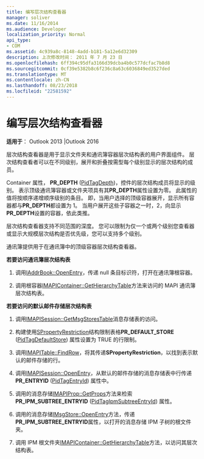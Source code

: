 ```yaml
---
title: 编写层次结构查看器
manager: soliver
ms.date: 11/16/2014
ms.audience: Developer
localization_priority: Normal
api_type:
- COM
ms.assetid: 4c939a8c-8148-4add-b181-5a12e6d32309
description: 上次修改时间： 2011 年 7 月 23 日
ms.openlocfilehash: 6ff394c95dfa3166d39dcba4b0c577dcfac7b8d8
ms.sourcegitcommit: 0cf39e5382b8c6f236c8a63c6036849ed3527ded
ms.translationtype: MT
ms.contentlocale: zh-CN
ms.lasthandoff: 08/23/2018
ms.locfileid: "22581592"
---
```

# <a name="writing-a-hierarchy-viewer"></a>编写层次结构查看器

  
  
**适用于**： Outlook 2013 |Outlook 2016 
  
层次结构查看器是用于显示文件夹和通讯簿容器层次结构表的用户界面组件。 层次结构查看者可以在不同级别，展开和折叠按需型每个级别显示的层次结构的成员。
  
Container 属性， **PR_DEPTH** ([PidTagDepth](pidtagdepth-canonical-property.md))，控件的层次结构成员将显示的级别。 表示顶级通讯簿容器或文件夹项具有其**PR_DEPTH**属性设置为零。 此属性的值将按顺序递增顺序级别的条目。 即，当用户选择的顶级容器展开，显示所有容器都与**PR_DEPTH**都设置为 1。 当用户展开这些子容器之一时，2，向显示**PR_DEPTH**设置的容器，依此类推。 
  
层次结构查看器支持不同范围的深度。 您可以限制为仅一个或两个级别您查看器或显示大规模层次结构是否优先级，您可以支持多个级别。 
  
通讯簿提供用于在通讯簿中的顶级容器层次结构查看器。 
  
 **若要访问通讯簿层次结构表**
  
1. 调用[IAddrBook::OpenEntry](iaddrbook-openentry.md)，传递 null 条目标识符，打开在通讯簿根容器。
    
2. 调用根容器[IMAPIContainer::GetHierarchyTable](imapicontainer-gethierarchytable.md)方法来访问的 MAPI 通讯簿层次结构表。 
    
 **若要访问的默认邮件存储层次结构表**
  
1. 调用[IMAPISession::GetMsgStoresTable](imapisession-getmsgstorestable.md)消息存储表的访问。 
    
2. 构建使用[SPropertyRestriction](spropertyrestriction.md)结构限制表格**PR_DEFAULT_STORE** ([PidTagDefaultStore](pidtagdefaultstore-canonical-property.md)) 属性设置为 TRUE 的行限制。 
    
3. 调用[IMAPITable::FindRow](imapitable-findrow.md)，将其传递**SPropertyRestriction**，以找到表示默认的邮件存储的行。 
    
4. 调用[IMAPISession::OpenEntry](imapisession-openentry.md)，从默认的邮件存储的消息存储表中行传递**PR_ENTRYID** ([PidTagEntryId](pidtagentryid-canonical-property.md)) 属性中。
    
5. 调用的消息存储[IMAPIProp::GetProps](imapiprop-getprops.md)方法来检索**PR_IPM_SUBTREE_ENTRYID** ([PidTagIpmSubtreeEntryId](pidtagipmsubtreeentryid-canonical-property.md)) 属性。
    
6. 调用的消息存储[IMsgStore::OpenEntry](imsgstore-openentry.md)方法，传递**PR_IPM_SUBTREE_ENTRYID**属性，以打开的消息存储 IPM 子树的根文件夹。 
    
7. 调用 IPM 根文件夹[IMAPIContainer::GetHierarchyTable](imapicontainer-gethierarchytable.md)方法，以访问其层次结构表。 
    

